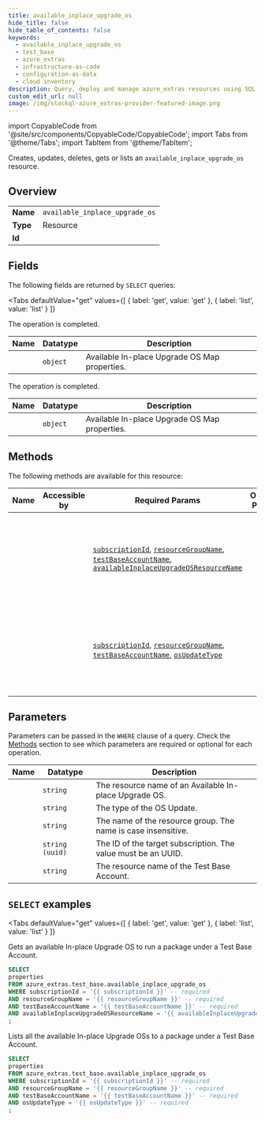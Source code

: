 ```yaml
--- 
title: available_inplace_upgrade_os
hide_title: false
hide_table_of_contents: false
keywords:
  - available_inplace_upgrade_os
  - test_base
  - azure_extras
  - infrastructure-as-code
  - configuration-as-data
  - cloud inventory
description: Query, deploy and manage azure_extras resources using SQL
custom_edit_url: null
image: /img/stackql-azure_extras-provider-featured-image.png
---
```


import CopyableCode from '@site/src/components/CopyableCode/CopyableCode';
import Tabs from '@theme/Tabs';
import TabItem from '@theme/TabItem';

Creates, updates, deletes, gets or lists an <code>available_inplace_upgrade_os</code> resource.

## Overview
<table><tbody>
<tr><td><b>Name</b></td><td><code>available_inplace_upgrade_os</code></td></tr>
<tr><td><b>Type</b></td><td>Resource</td></tr>
<tr><td><b>Id</b></td><td><CopyableCode code="azure_extras.test_base.available_inplace_upgrade_os" /></td></tr>
</tbody></table>

## Fields

The following fields are returned by `SELECT` queries:

<Tabs
    defaultValue="get"
    values={[
        { label: 'get', value: 'get' },
        { label: 'list', value: 'list' }
    ]}
>
<TabItem value="get">

The operation is completed.

<table>
<thead>
    <tr>
    <th>Name</th>
    <th>Datatype</th>
    <th>Description</th>
    </tr>
</thead>
<tbody>
<tr>
    <td><CopyableCode code="properties" /></td>
    <td><code>object</code></td>
    <td>Available In-place Upgrade OS Map properties.</td>
</tr>
</tbody>
</table>
</TabItem>
<TabItem value="list">

The operation is completed.

<table>
<thead>
    <tr>
    <th>Name</th>
    <th>Datatype</th>
    <th>Description</th>
    </tr>
</thead>
<tbody>
<tr>
    <td><CopyableCode code="properties" /></td>
    <td><code>object</code></td>
    <td>Available In-place Upgrade OS Map properties.</td>
</tr>
</tbody>
</table>
</TabItem>
</Tabs>

## Methods

The following methods are available for this resource:

<table>
<thead>
    <tr>
    <th>Name</th>
    <th>Accessible by</th>
    <th>Required Params</th>
    <th>Optional Params</th>
    <th>Description</th>
    </tr>
</thead>
<tbody>
<tr>
    <td><a href="#get"><CopyableCode code="get" /></a></td>
    <td><CopyableCode code="select" /></td>
    <td><a href="#parameter-subscriptionId"><code>subscriptionId</code></a>, <a href="#parameter-resourceGroupName"><code>resourceGroupName</code></a>, <a href="#parameter-testBaseAccountName"><code>testBaseAccountName</code></a>, <a href="#parameter-availableInplaceUpgradeOSResourceName"><code>availableInplaceUpgradeOSResourceName</code></a></td>
    <td></td>
    <td>Gets an available In-place Upgrade OS to run a package under a Test Base Account.</td>
</tr>
<tr>
    <td><a href="#list"><CopyableCode code="list" /></a></td>
    <td><CopyableCode code="select" /></td>
    <td><a href="#parameter-subscriptionId"><code>subscriptionId</code></a>, <a href="#parameter-resourceGroupName"><code>resourceGroupName</code></a>, <a href="#parameter-testBaseAccountName"><code>testBaseAccountName</code></a>, <a href="#parameter-osUpdateType"><code>osUpdateType</code></a></td>
    <td></td>
    <td>Lists all the available In-place Upgrade OSs to a package under a Test Base Account.</td>
</tr>
</tbody>
</table>

## Parameters

Parameters can be passed in the `WHERE` clause of a query. Check the [Methods](#methods) section to see which parameters are required or optional for each operation.

<table>
<thead>
    <tr>
    <th>Name</th>
    <th>Datatype</th>
    <th>Description</th>
    </tr>
</thead>
<tbody>
<tr id="parameter-availableInplaceUpgradeOSResourceName">
    <td><CopyableCode code="availableInplaceUpgradeOSResourceName" /></td>
    <td><code>string</code></td>
    <td>The resource name of an Available In-place Upgrade OS.</td>
</tr>
<tr id="parameter-osUpdateType">
    <td><CopyableCode code="osUpdateType" /></td>
    <td><code>string</code></td>
    <td>The type of the OS Update.</td>
</tr>
<tr id="parameter-resourceGroupName">
    <td><CopyableCode code="resourceGroupName" /></td>
    <td><code>string</code></td>
    <td>The name of the resource group. The name is case insensitive.</td>
</tr>
<tr id="parameter-subscriptionId">
    <td><CopyableCode code="subscriptionId" /></td>
    <td><code>string (uuid)</code></td>
    <td>The ID of the target subscription. The value must be an UUID.</td>
</tr>
<tr id="parameter-testBaseAccountName">
    <td><CopyableCode code="testBaseAccountName" /></td>
    <td><code>string</code></td>
    <td>The resource name of the Test Base Account.</td>
</tr>
</tbody>
</table>

## `SELECT` examples

<Tabs
    defaultValue="get"
    values={[
        { label: 'get', value: 'get' },
        { label: 'list', value: 'list' }
    ]}
>
<TabItem value="get">

Gets an available In-place Upgrade OS to run a package under a Test Base Account.

```sql
SELECT
properties
FROM azure_extras.test_base.available_inplace_upgrade_os
WHERE subscriptionId = '{{ subscriptionId }}' -- required
AND resourceGroupName = '{{ resourceGroupName }}' -- required
AND testBaseAccountName = '{{ testBaseAccountName }}' -- required
AND availableInplaceUpgradeOSResourceName = '{{ availableInplaceUpgradeOSResourceName }}' -- required
;
```
</TabItem>
<TabItem value="list">

Lists all the available In-place Upgrade OSs to a package under a Test Base Account.

```sql
SELECT
properties
FROM azure_extras.test_base.available_inplace_upgrade_os
WHERE subscriptionId = '{{ subscriptionId }}' -- required
AND resourceGroupName = '{{ resourceGroupName }}' -- required
AND testBaseAccountName = '{{ testBaseAccountName }}' -- required
AND osUpdateType = '{{ osUpdateType }}' -- required
;
```
</TabItem>
</Tabs>
